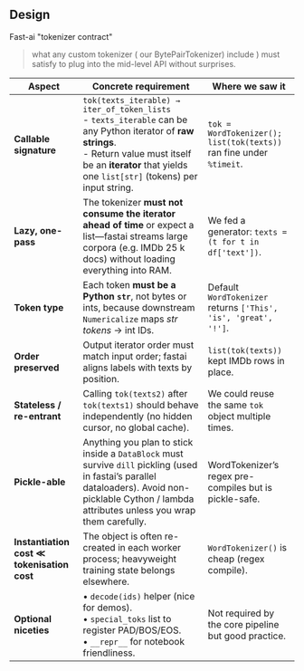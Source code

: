 ## Design

Fast-ai "tokenizer contract"

> what any custom tokenizer ( our BytePairTokenizer) include ) must satisfy to plug into the mid-level API without surprises.

| Aspect                                     | Concrete requirement                                                                                                                                                                                                     | Where we saw it                                                     |
| ------------------------------------------ | ------------------------------------------------------------------------------------------------------------------------------------------------------------------------------------------------------------------------ | ------------------------------------------------------------------- |
| **Callable signature**                     | `tok(texts_iterable) → iter_of_token_lists`<br>- `texts_iterable` can be any Python iterator of **raw strings**.<br>- Return value must itself be an **iterator** that yields one `list[str]` (tokens) per input string. | `tok = WordTokenizer(); list(tok(texts))` ran fine under `%timeit`. |
| **Lazy, one-pass**                         | The tokenizer **must not consume the iterator ahead of time** or expect a list—fastai streams large corpora (e.g. IMDb 25 k docs) without loading everything into RAM.                                                   | We fed a generator: `texts = (t for t in df['text'])`.              |
| **Token type**                             | Each token **must be a Python `str`**, not bytes or ints, because downstream `Numericalize` maps *str tokens* → int IDs.                                                                                                 | Default `WordTokenizer` returns `['This', 'is', 'great', '!']`.     |
| **Order preserved**                        | Output iterator order must match input order; fastai aligns labels with texts by position.                                                                                                                               | `list(tok(texts))` kept IMDb rows in place.                         |
| **Stateless / re-entrant**                 | Calling `tok(texts2)` after `tok(texts1)` should behave independently (no hidden cursor, no global cache).                                                                                                               | We could reuse the same `tok` object multiple times.                |
| **Pickle-able**                            | Anything you plan to stick inside a `DataBlock` must survive `dill` pickling (used in fastai’s parallel dataloaders). Avoid non-picklable Cython / lambda attributes unless you wrap them carefully.                     | WordTokenizer’s regex pre-compiles but is pickle-safe.              |
| **Instantiation cost ≪ tokenisation cost** | The object is often re-created in each worker process; heavyweight training state belongs elsewhere.                                                                                                                     | `WordTokenizer()` is cheap (regex compile).                         |
| **Optional niceties**                      | • `decode(ids)` helper (nice for demos).<br>• `special_toks` list to register PAD/BOS/EOS.<br>• `__repr__` for notebook friendliness.                                                                                    | Not required by the core pipeline but good practice.                |
